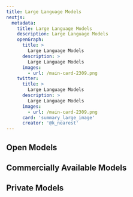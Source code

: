 ```yaml
---
title: Large Language Models
nextjs:
  metadata:
    title: Large Language Models
    description: Large Language Models
    openGraph:
      title: >
        Large Language Models
      description: >
        Large Language Models
      images:
        - url: /main-card-2309.png
    twitter:
      title: >
        Large Language Models
      description: >
        Large Language Models
      images:
        - url: /main-card-2309.png
      card: 'summary_large_image'
      creator: '@k_nearest'
---
```


## Open Models

## Commercially Available Models

## Private Models
